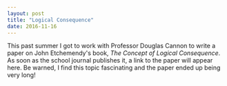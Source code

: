```yaml
---
layout: post
title: "Logical Consequence"
date: 2016-11-16
---
```


This past summer I got to work with Professor Douglas Cannon to write a paper on John Etchemendy's book, *The Concept of Logical Consequence*. As soon as the school journal publishes it, a link to the paper will appear here. Be warned, I find this topic fascinating and the paper ended up being very long!
